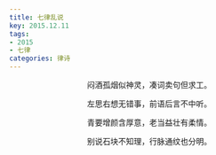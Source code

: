 ```yaml
---
title: 七律乱说
key: 2015.12.11
tags: 
- 2015
- 七律
categories: 律诗
---
```


<p align="center">闷酒孤烟似神灵，凑词卖句但求工。
</p>
<p align="center">左思右想无错事，前语后言不中听。
</p>
<p align="center">青要增颜含厚意，老当益壮有柔情。
</p>
<p align="center">别说石块不知理，行脉通纹也分明。
</p>
